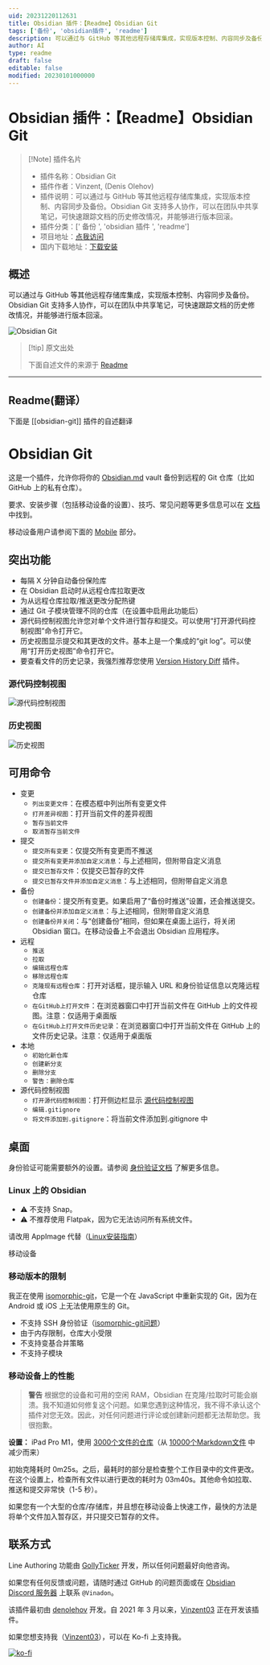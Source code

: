 ```yaml
---
uid: 20231220112631
title: Obsidian 插件：【Readme】Obsidian Git
tags: ['备份', 'obsidian插件', 'readme']
description: 可以通过与 GitHub 等其他远程存储库集成，实现版本控制、内容同步及备份。Obsidian Git 支持多人协作，可以在团队中共享笔记，可快速跟踪文档的历史修改情况，并能够进行版本回滚。
author: AI
type: readme
draft: false
editable: false
modified: 20230101000000
---
```


# Obsidian 插件：【Readme】Obsidian Git

> [!Note] 插件名片
> - 插件名称：Obsidian Git
> - 插件作者：Vinzent, (Denis Olehov)
> - 插件说明：可以通过与 GitHub 等其他远程存储库集成，实现版本控制、内容同步及备份。Obsidian Git 支持多人协作，可以在团队中共享笔记，可快速跟踪文档的历史修改情况，并能够进行版本回滚。
> - 插件分类：[' 备份 ', 'obsidian 插件 ', 'readme']
> - 项目地址：[点我访问](https://github.com/denolehov/obsidian-git)
> - 国内下载地址：[下载安装](https://pkmer.cn/products/plugin/pluginMarket/?obsidian-git)

## 概述

可以通过与 GitHub 等其他远程存储库集成，实现版本控制、内容同步及备份。Obsidian Git 支持多人协作，可以在团队中共享笔记，可快速跟踪文档的历史修改情况，并能够进行版本回滚。

![Obsidian Git](https://cdn.pkmer.cn/covers/obsidian-git.png!pkmer)

> [!tip] 原文出处
>
>下面自述文件的来源于 [Readme](https://ghproxy.net/https://raw.githubusercontent.com/denolehov/obsidian-git/master/README.md)

---

## Readme(翻译）

下面是 [[obsidian-git]] 插件的自述翻译

# Obsidian Git

这是一个插件，允许你将你的 [Obsidian.md](https://obsidian.md) vault 备份到远程的 Git 仓库（比如 GitHub 上的私有仓库）。

要求、安装步骤（包括移动设备的设置）、技巧、常见问题等更多信息可以在 [文档](https://publish.obsidian.md/git-doc) 中找到。

移动设备用户请参阅下面的 [Mobile](#mobile) 部分。

## 突出功能

- 每隔 X 分钟自动备份保险库
- 在 Obsidian 启动时从远程仓库拉取更改
- 为从远程仓库拉取/推送更改分配热键
- 通过 Git 子模块管理不同的仓库（在设置中启用此功能后）
- 源代码控制视图允许您对单个文件进行暂存和提交。可以使用“打开源代码控制视图”命令打开它。
- 历史视图显示提交和其更改的文件。基本上是一个集成的“git log”。可以使用“打开历史视图”命令打开它。
- 要查看文件的历史记录，我强烈推荐您使用 [Version History Diff](obsidian://show-plugin?id=obsidian-version-history-diff) 插件。

### 源代码控制视图

![源代码控制视图](https://cdn.pkmer.cn/covers/obsidian-git_1_0.png!pkmer)

### 历史视图

![历史视图](https://cdn.pkmer.cn/covers/obsidian-git_1_1.png!pkmer)

## 可用命令

- 变更
    - `列出变更文件`：在模态框中列出所有变更文件
    - `打开差异视图`：打开当前文件的差异视图
    - `暂存当前文件`
    - `取消暂存当前文件`
- 提交
    - `提交所有变更`：仅提交所有变更而不推送
    - `提交所有变更并添加自定义消息`：与上述相同，但附带自定义消息
    - `提交已暂存文件`：仅提交已暂存的文件
    - `提交已暂存文件并添加自定义消息`：与上述相同，但附带自定义消息
- 备份
    - `创建备份`：提交所有变更。如果启用了“备份时推送”设置，还会推送提交。
    - `创建备份并添加自定义消息`：与上述相同，但附带自定义消息
    - `创建备份并关闭`：与“创建备份”相同，但如果在桌面上运行，将关闭 Obsidian 窗口。在移动设备上不会退出 Obsidian 应用程序。
- 远程
    - `推送`
    - `拉取`
    - `编辑远程仓库`
    - `移除远程仓库`
    - `克隆现有远程仓库`：打开对话框，提示输入 URL 和身份验证信息以克隆远程仓库
    - `在GitHub上打开文件`：在浏览器窗口中打开当前文件在 GitHub 上的文件视图。注意：仅适用于桌面版
    - `在GitHub上打开文件历史记录`：在浏览器窗口中打开当前文件在 GitHub 上的文件历史记录。注意：仅适用于桌面版
- 本地
    - `初始化新仓库`
    - `创建新分支`
    - `删除分支`
    - `警告：删除仓库`
- 源代码控制视图
    - `打开源代码控制视图`：打开侧边栏显示 [源代码控制视图](#sidebar-view)
    - `编辑.gitignore`
    - `将文件添加到.gitignore`：将当前文件添加到.gitignore 中

## 桌面

身份验证可能需要额外的设置。请参阅 [身份验证文档](https://publish.obsidian.md/git-doc/Authentication) 了解更多信息。

### Linux 上的 Obsidian

- ⚠ 不支持 Snap。
- ⚠ 不推荐使用 Flatpak，因为它无法访问所有系统文件。

请改用 AppImage 代替（[Linux安装指南](https://publish.obsidian.md/git-doc/Installation#Linux)）

移动设备

### 移动版本的限制

我正在使用 [isomorphic-git](https://isomorphic-git.org/)，它是一个在 JavaScript 中重新实现的 Git，因为在 Android 或 iOS 上无法使用原生的 Git。

- 不支持 SSH 身份验证（[isomorphic-git问题](https://github.com/isomorphic-git/isomorphic-git/issues/231)）
- 由于内存限制，仓库大小受限
- 不支持变基合并策略
- 不支持子模块

### 移动设备上的性能

> **警告**
> 根据您的设备和可用的空闲 RAM，Obsidian 在克隆/拉取时可能会崩溃。我不知道如何修复这个问题。如果您遇到这种情况，我不得不承认这个插件对您无效。因此，对任何问题进行评论或创建新问题都无法帮助您。我很抱歉。

**设置：** iPad Pro M1，使用 [3000个文件的仓库](https://github.com/Vinzent03/obsidian-git-stress-test)（从 [10000个Markdown文件](https://github.com/Zettelkasten-Method/10000-markdown-files) 中减少而来）

初始克隆耗时 0m25s。之后，最耗时的部分是检查整个工作目录中的文件更改。在这个设置上，检查所有文件以进行更改的耗时为 03m40s。其他命令如拉取、推送和提交非常快（1-5 秒）。

如果您有一个大型的仓库/存储库，并且想在移动设备上快速工作，最快的方法是将单个文件加入暂存区，并只提交已暂存的文件。

## 联系方式

Line Authoring 功能由 [GollyTicker](https://github.com/GollyTicker) 开发，所以任何问题最好向他咨询。

如果您有任何反馈或问题，请随时通过 GitHub 的问题页面或在 [Obsidian Discord 服务器](https://discord.com/invite/veuWUTm) 上联系 `@Vinadon`。

该插件最初由 [denolehov](https://github.com/denolehov) 开发。自 2021 年 3 月以来，[Vinzent03](https://github.com/Vinzent03) 正在开发该插件。

如果您想支持我（[Vinzent03](https://github.com/Vinzent03)），可以在 Ko-fi 上支持我。

[![ko-fi](https://ko-fi.com/img/githubbutton_sm.svg)](https://ko-fi.com/F1F195IQ5)
